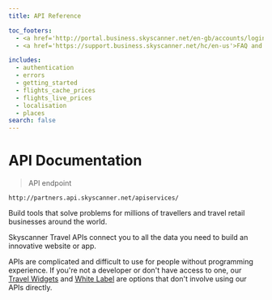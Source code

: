 ```yaml
---
title: API Reference

toc_footers:
  - <a href='http://portal.business.skyscanner.net/en-gb/accounts/login/'>Sign in to your account</a>
  - <a href='https://support.business.skyscanner.net/hc/en-us'>FAQ and Support</a>

includes:
  - authentication
  - errors
  - getting_started
  - flights_cache_prices
  - flights_live_prices
  - localisation
  - places
search: false
---
```


# API Documentation

> API endpoint

```shell
http://partners.api.skyscanner.net/apiservices/

```

Build tools that solve problems for millions of travellers and travel retail businesses around the world.

Skyscanner Travel APIs connect you to all the data you need to build an innovative website or app.

<aside class="notice">
APIs are complicated and difficult to use for people without programming experience. If you're not a developer or don't have access to one, our <a href="http://en.business.skyscanner.net/en-gb/products/travel-widgets/" target="_blank">
Travel Widgets</a> and <a href="http://en.business.skyscanner.net/en-gb/products/white-label/" target="_blank">White Label</a> are options that don't involve using
our APIs directly.
</aside>





